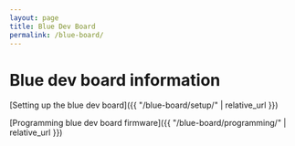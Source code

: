 ```yaml
---
layout: page
title: Blue Dev Board
permalink: /blue-board/
---
```


# Blue dev board information

[Setting up the blue dev board]({{ "/blue-board/setup/" | relative_url }})

[Programming blue dev board firmware]({{ "/blue-board/programming/" | relative_url }})